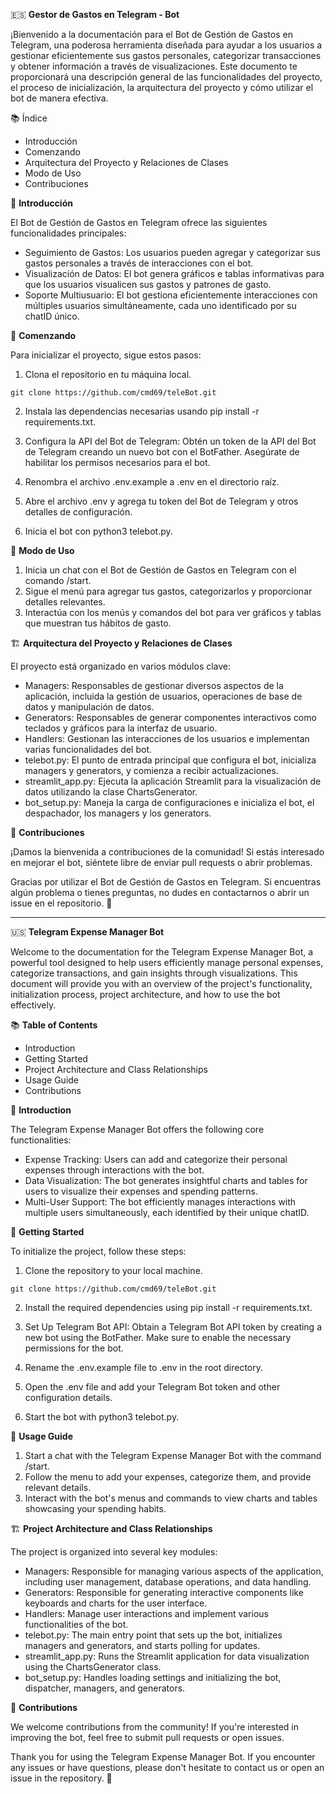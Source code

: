 🇪🇸 **Gestor de Gastos en Telegram - Bot**

¡Bienvenido a la documentación para el Bot de Gestión de Gastos en Telegram, una poderosa herramienta diseñada para ayudar a los usuarios a gestionar eficientemente sus gastos personales, categorizar transacciones y obtener información a través de visualizaciones. Este documento te proporcionará una descripción general de las funcionalidades del proyecto, el proceso de inicialización, la arquitectura del proyecto y cómo utilizar el bot de manera efectiva.

📚 Índice

- Introducción
- Comenzando
- Arquitectura del Proyecto y Relaciones de Clases
- Modo de Uso
- Contribuciones

🎉 **Introducción**

El Bot de Gestión de Gastos en Telegram ofrece las siguientes funcionalidades principales:

- Seguimiento de Gastos: Los usuarios pueden agregar y categorizar sus gastos personales a través de interacciones con el bot.
- Visualización de Datos: El bot genera gráficos e tablas informativas para que los usuarios visualicen sus gastos y patrones de gasto.
- Soporte Multiusuario: El bot gestiona eficientemente interacciones con múltiples usuarios simultáneamente, cada uno identificado por su chatID único.

🚀 **Comenzando**

Para inicializar el proyecto, sigue estos pasos:

1. Clona el repositorio en tu máquina local.

```
git clone https://github.com/cmd69/teleBot.git
```

2. Instala las dependencias necesarias usando pip install -r requirements.txt.

3. Configura la API del Bot de Telegram: Obtén un token de la API del Bot de Telegram creando un nuevo bot con el BotFather. Asegúrate de habilitar los permisos necesarios para el bot.

4. Renombra el archivo .env.example a .env en el directorio raíz.

5. Abre el archivo .env y agrega tu token del Bot de Telegram y otros detalles de configuración.

6. Inicia el bot con python3 telebot.py.

📝 **Modo de Uso**

1. Inicia un chat con el Bot de Gestión de Gastos en Telegram con el comando /start.
2. Sigue el menú para agregar tus gastos, categorizarlos y proporcionar detalles relevantes.
3. Interactúa con los menús y comandos del bot para ver gráficos y tablas que muestran tus hábitos de gasto.

🏗️ **Arquitectura del Proyecto y Relaciones de Clases**

El proyecto está organizado en varios módulos clave:

- Managers: Responsables de gestionar diversos aspectos de la aplicación, incluida la gestión de usuarios, operaciones de base de datos y manipulación de datos.
- Generators: Responsables de generar componentes interactivos como teclados y gráficos para la interfaz de usuario.
- Handlers: Gestionan las interacciones de los usuarios e implementan varias funcionalidades del bot.
- telebot.py: El punto de entrada principal que configura el bot, inicializa managers y generators, y comienza a recibir actualizaciones.
- streamlit_app.py: Ejecuta la aplicación Streamlit para la visualización de datos utilizando la clase ChartsGenerator.
- bot_setup.py: Maneja la carga de configuraciones e inicializa el bot, el despachador, los managers y los generators.

🤝 **Contribuciones**

¡Damos la bienvenida a contribuciones de la comunidad! Si estás interesado en mejorar el bot, siéntete libre de enviar pull requests o abrir problemas.

Gracias por utilizar el Bot de Gestión de Gastos en Telegram. Si encuentras algún problema o tienes preguntas, no dudes en contactarnos o abrir un issue en el repositorio. 🙌

---

🇺🇸 **Telegram Expense Manager Bot**

Welcome to the documentation for the Telegram Expense Manager Bot, a powerful tool designed to help users efficiently manage personal expenses, categorize transactions, and gain insights through visualizations. This document will provide you with an overview of the project's functionality, initialization process, project architecture, and how to use the bot effectively.

📚 **Table of Contents**

- Introduction
- Getting Started
- Project Architecture and Class Relationships
- Usage Guide
- Contributions

🎉 **Introduction**

The Telegram Expense Manager Bot offers the following core functionalities:

- Expense Tracking: Users can add and categorize their personal expenses through interactions with the bot.
- Data Visualization: The bot generates insightful charts and tables for users to visualize their expenses and spending patterns.
- Multi-User Support: The bot efficiently manages interactions with multiple users simultaneously, each identified by their unique chatID.

🚀 **Getting Started**

To initialize the project, follow these steps:

1. Clone the repository to your local machine.

```
git clone https://github.com/cmd69/teleBot.git
```

2. Install the required dependencies using pip install -r requirements.txt.

3. Set Up Telegram Bot API: Obtain a Telegram Bot API token by creating a new bot using the BotFather. Make sure to enable the necessary permissions for the bot.

4. Rename the .env.example file to .env in the root directory.

5. Open the .env file and add your Telegram Bot token and other configuration details.

6. Start the bot with python3 telebot.py.

📝 **Usage Guide**

1. Start a chat with the Telegram Expense Manager Bot with the command /start.
2. Follow the menu to add your expenses, categorize them, and provide relevant details.
3. Interact with the bot's menus and commands to view charts and tables showcasing your spending habits.

🏗️ **Project Architecture and Class Relationships**

The project is organized into several key modules:

- Managers: Responsible for managing various aspects of the application, including user management, database operations, and data handling.
- Generators: Responsible for generating interactive components like keyboards and charts for the user interface.
- Handlers: Manage user interactions and implement various functionalities of the bot.
- telebot.py: The main entry point that sets up the bot, initializes managers and generators, and starts polling for updates.
- streamlit_app.py: Runs the Streamlit application for data visualization using the ChartsGenerator class.
- bot_setup.py: Handles loading settings and initializing the bot, dispatcher, managers, and generators.

🤝 **Contributions**

We welcome contributions from the community! If you're interested in improving the bot, feel free to submit pull requests or open issues.

Thank you for using the Telegram Expense Manager Bot. If you encounter any issues or have questions, please don't hesitate to contact us or open an issue in the repository. 🙌
